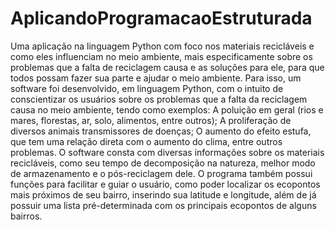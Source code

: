 # AplicandoProgramacaoEstruturada
Uma aplicação na linguagem Python com foco nos materiais recicláveis e como eles influenciam no meio ambiente, mais especificamente sobre os problemas que a falta de reciclagem causa e as soluções para ele, para que todos possam fazer sua parte e ajudar o meio ambiente.
Para isso, um software foi desenvolvido, em linguagem Python, com o intuito de conscientizar os usuários sobre os problemas que a falta da reciclagem causa no meio ambiente, tendo como exemplos: A poluição em geral (rios e mares, florestas, ar, solo, alimentos, entre outros); A proliferação de diversos animais transmissores de doenças; O aumento do efeito estufa, que tem uma relação direta com o aumento do clima, entre outros problemas.
O software consta com diversas informações sobre os materiais recicláveis, como seu tempo de decomposição na natureza, melhor modo de armazenamento e o pós-reciclagem dele. O programa também possui funções para facilitar e guiar o usuário, como poder localizar os ecopontos mais próximos de seu bairro, inserindo sua latitude e longitude, além de já possuir uma lista pré-determinada com os principais ecopontos de alguns bairros.


